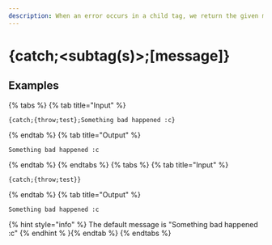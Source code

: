 ```yaml
---
description: When an error occurs in a child tag, we return the given message instead of the error.
---
```

# {catch;&lt;subtag(s)>;[message]}
## Examples
{% tabs %}
{% tab title="Input" %}
```text
{catch;{throw;test};Something bad happened :c}
```
{% endtab %}
{% tab title="Output" %}
```text
Something bad happened :c
```
{% endtab %}
{% endtabs %}
{% tabs %}
{% tab title="Input" %}
```text
{catch;{throw;test}}
```
{% endtab %}
{% tab title="Output" %}
```text
Something bad happened :c
```
{% hint style="info" %}
The default message is "Something bad happened :c"
{% endhint % }{% endtab %}
{% endtabs %}